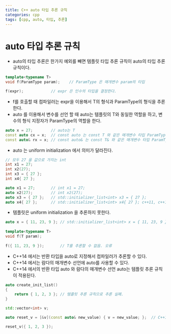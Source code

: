 ```yaml
---
title: C++ auto 타입 추론 규칙
categories: cpp
tags: [cpp, auto, 타입, 추론]
---
```


# auto 타입 추론 규칙

 - auto의 타입 추론은 한가지 예외를 빼면 템플릿 타입 추론 규칙이 auto의 타입 추론 규칙이다.

```c++
template<typename T>
void f(ParamType param);	// ParamType 은 매개변수 param의 타입

f(expr);			// expr 은 인수의 타입을 결정한다.
```

 - f를 호출할 때 컴파일러는 expr을 이용해서 T의 형식과 ParamType의 형식을 추론한다.
 - auto 를 이용해서 변수를 선언 할 때 auto는 템플릿의 T와 동일한 역할을 하고, 변수의 형식 지정자가 ParamType의 역할을 한다. 
 
```c++
auto x = 27;		// auto는 T
const auto cx = x;	// const auto 는 const T 와 같은 매개변수 타입 ParamType
const auto& rx = x;	// const auto& 는 const T& 와 같은 매개변수 타입 ParamType
```

 - auto 는 uniform initialization 에서 의미가 달라진다.

```c++
// 모두 27 을 값으로 가지는 int
int x1 = 27;
int x2(27);
int x3 = { 27 };
int x4{ 27 };
```

```c++
auto x1 = 27;		// int x1 = 27;
auto x2(27);		// int x2(27);
auto x3 = { 27 };	// std::initializer_list<int> x3 = { 27 };
auto x4{ 27 };		// std::initializer_list<int> x4{ 27 }; c++11, c++14까지.. 이후에는 int x4{ 27 };
```

 - 템플릿은 uniform initialization 을 추론하지 못한다. 
 
```c++
auto x = { 11, 23, 9 };	// std::initializer_list<int> x = { 11, 23, 9 };
 
template<typename T>
void f(T param);
 
f({ 11, 23, 9 });		// T를 추론할 수 없음. 오류
```

 - C++14 에서는 반환 타입을 auto로 지정해서 컴파일러가 추론할 수 있다.
 - C++14 에서는 람다의 매개변수 선언에 auto를 사용할 수 있다.
 - C++14 에서의 반환 타입 auto 와 람다의 매개변수 선언 auto는 템플릿 추론 규칙이 적용된다.
 
```c++
auto create_init_list()
{
	return { 1, 2, 3 };	// 템플릿 추론 규칙으로 추론 실패.
}

std::vector<int> v;

auto reset_v = [&v](const auto& new_value) { v = new_value; };	// C++14

reset_v({ 1, 2, 3 });
```
